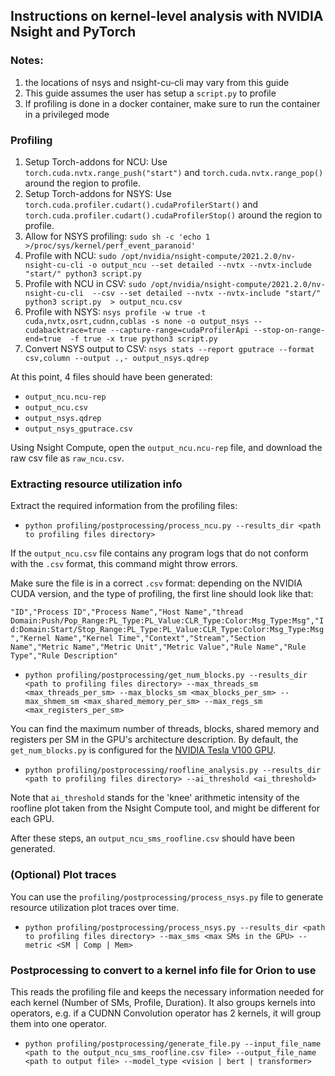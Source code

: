 ## Instructions on kernel-level analysis with NVIDIA Nsight and PyTorch

### Notes:
1. the locations of nsys and nsight-cu-cli may vary from this guide
2. This guide assumes the user has setup a `script.py` to profile
3. If profiling is done in a docker container, make sure to run the container in a privileged mode

### Profiling
1. Setup Torch-addons for NCU: Use `torch.cuda.nvtx.range_push("start")`  and `torch.cuda.nvtx.range_pop()` around the region to profile.
2. Setup Torch-addons for NSYS: Use `torch.cuda.profiler.cudart().cudaProfilerStart()`  and `torch.cuda.profiler.cudart().cudaProfilerStop()` around the region to profile.
3. Allow for NSYS profiling: `sudo sh -c 'echo 1 >/proc/sys/kernel/perf_event_paranoid'`
4. Profile with NCU: `sudo /opt/nvidia/nsight-compute/2021.2.0/nv-nsight-cu-cli -o output_ncu --set detailed --nvtx --nvtx-include "start/" python3 script.py`
5. Profile with NCU in CSV: `sudo /opt/nvidia/nsight-compute/2021.2.0/nv-nsight-cu-cli  --csv --set detailed --nvtx --nvtx-include "start/" python3 script.py  > output_ncu.csv`
6. Profile with NSYS: `nsys profile -w true -t cuda,nvtx,osrt,cudnn,cublas -s none -o output_nsys --cudabacktrace=true --capture-range=cudaProfilerApi --stop-on-range-end=true  -f true -x true python3 script.py`
7. Convert NSYS output to CSV: `nsys stats --report gputrace --format csv,column --output .,- output_nsys.qdrep`

At this point, 4 files should have been generated:
* `output_ncu.ncu-rep`
* `output_ncu.csv`
* `output_nsys.qdrep`
* `output_nsys_gputrace.csv`

Using Nsight Compute, open the `output_ncu.ncu-rep` file, and download the raw csv file as `raw_ncu.csv`.


### Extracting resource utilization info
Extract the required information from the profiling files:
* `python profiling/postprocessing/process_ncu.py --results_dir <path to profiling files directory>`

If the `output_ncu.csv` file contains any program logs that do not conform with the `.csv` format, this command might throw errors.

Make sure the file is in a correct `.csv` format: depending on the NVIDIA CUDA version, and the type of profiling, the first line should look like that:

`"ID","Process ID","Process Name","Host Name","thread Domain:Push/Pop_Range:PL_Type:PL_Value:CLR_Type:Color:Msg_Type:Msg","Id:Domain:Start/Stop_Range:PL_Type:PL_Value:CLR_Type:Color:Msg_Type:Msg","Kernel Name","Kernel Time","Context","Stream","Section Name","Metric Name","Metric Unit","Metric Value","Rule Name","Rule Type","Rule Description"`


* `python profiling/postprocessing/get_num_blocks.py --results_dir <path to profiling files directory> --max_threads_sm <max_threads_per_sm> --max_blocks_sm <max_blocks_per_sm> --max_shmem_sm <max_shared_memory_per_sm> --max_regs_sm <max_registers_per_sm>`

You can find the maximum number of threads, blocks, shared memory and registers per SM in the GPU's architecture description.
By default, the `get_num_blocks.py` is configured for the [NVIDIA Tesla V100 GPU](https://images.nvidia.com/content/volta-architecture/pdf/volta-architecture-whitepaper.pdf).

* `python profiling/postprocessing/roofline_analysis.py --results_dir <path to profiling files directory> --ai_threshold <ai_threshold>`

Note that `ai_threshold` stands for the 'knee' arithmetic intensity of the roofline plot taken from the Nsight Compute tool, and might be different for each GPU.

After these steps, an `output_ncu_sms_roofline.csv` should have been generated.

### (Optional) Plot traces
You can use the  `profiling/postprocessing/process_nsys.py` file to generate resource utilization plot traces over time.
* `python profiling/postprocessing/process_nsys.py --results_dir <path to profiling files directory> --max_sms <max SMs in the GPU> --metric <SM | Comp | Mem>`

### Postprocessing to convert to a kernel info file for Orion to use
This reads the profiling file and keeps the necessary information needed for each kernel (Number of SMs, Profile, Duration).
It also groups kernels into operators, e.g. if a CUDNN Convolution operator has 2 kernels, it will group them into one operator.
* `python profiling/postprocessing/generate_file.py --input_file_name <path to the output_ncu_sms_roofline.csv file> --output_file_name <path to output file> --model_type <vision | bert | transformer>`
